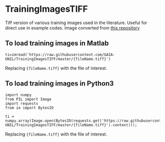 # TrainingImagesTIFF
Tiff version of various training images used in the literature. Useful for direct use in example codes.
Image converted from [this repository](https://github.com/GAIA-UNIL/trainingimages)

## To load training images in Matlab

```
ti=imread('https://raw.githubusercontent.com/GAIA-UNIL/TrainingImagesTIFF/master/{fileName.tiff}')
``` 
Replacing ```{fileName.tiff}``` with the file of interest. 

## To load training images in Python3

```
import numpy
from PIL import Image
import requests
from io import BytesIO

ti = numpy.array(Image.open(BytesIO(requests.get('https://raw.githubusercontent.com/GAIA-UNIL/TrainingImagesTIFF/master/{fileName.tiff}').content)));
```
Replacing ```{fileName.tiff}``` with the file of interest.

